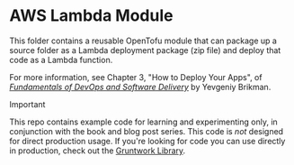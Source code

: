 # AWS Lambda Module

This folder contains a reusable OpenTofu module that can package up a source folder as a Lambda deployment package
(zip file) and deploy that code as a Lambda function.

For more information, see Chapter 3, "How to Deploy Your Apps", of
[_Fundamentals of DevOps and Software Delivery_](https://www.fundamentals-of-devops.com) by Yevgeniy Brikman.

> [!IMPORTANT]  
> This repo contains example code for learning and experimenting only, in conjunction with the book and blog post
> series. This code is _not_ designed for direct production usage. If you're looking for code you can use directly in
> production, check out the [Gruntwork Library](https://www.gruntwork.io/products/library).
